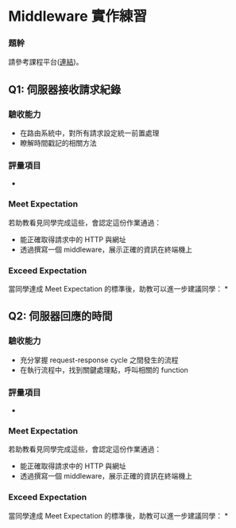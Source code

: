 # Middleware 實作練習

### 題幹
請參考課程平台([連結](https://lighthouse.alphacamp.co/courses/42/assignments/1058))。

## Q1: 伺服器接收請求紀錄

### 驗收能力
* 在路由系統中，對所有請求設定統一前置處理
* 瞭解時間戳記的相關方法
### 評量項目
* 
### Meet Expectation
若助教看見同學完成這些，會認定這份作業通過：
* 能正確取得請求中的 HTTP 與網址
* 透過撰寫一個 middleware，展示正確的資訊在終端機上
### Exceed Expectation
當同學達成 Meet Expectation 的標準後，助教可以進一步建議同學：
* 

## Q2: 伺服器回應的時間

### 驗收能力
* 充分掌握 request-response cycle 之間發生的流程
* 在執行流程中，找到關鍵處理點，呼叫相關的 function
### 評量項目
* 
### Meet Expectation
若助教看見同學完成這些，會認定這份作業通過：
* 能正確取得請求中的 HTTP 與網址
* 透過撰寫一個 middleware，展示正確的資訊在終端機上
### Exceed Expectation
當同學達成 Meet Expectation 的標準後，助教可以進一步建議同學：
* 